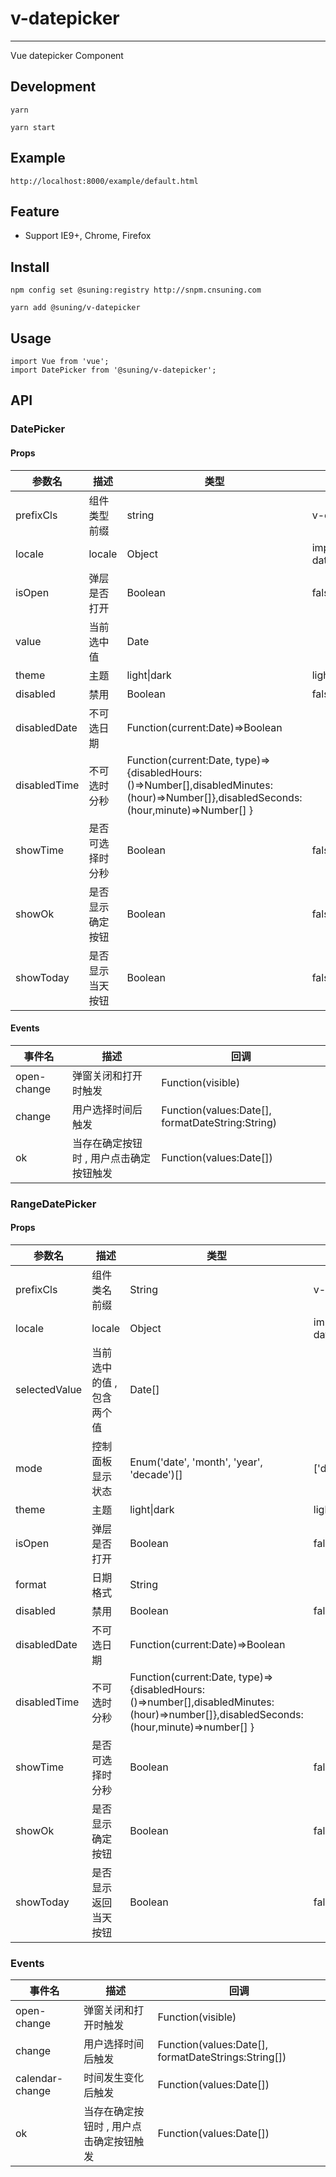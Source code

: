 # v-datepicker

---

Vue datepicker Component

## Development

```
yarn

yarn start
```

## Example

```
http://localhost:8000/example/default.html
```

## Feature

* Support IE9+, Chrome, Firefox

## Install

```
npm config set @suning:registry http://snpm.cnsuning.com

yarn add @suning/v-datepicker
```

## Usage

```
import Vue from 'vue';
import DatePicker from '@suning/v-datepicker';
```

## API

### DatePicker

#### Props

| 参数名       | 描述             | 类型                                                                                                                                  | 默认                                       |
| ------------ | ---------------- | ------------------------------------------------------------------------------------------------------------------------------------- | ------------------------------------------ |
| prefixCls    | 组件类型前缀     | string                                                                                                                                | v-calendar                                 |
| locale       | locale           | Object                                                                                                                                | import from 'v-datepicker/es/locale/en_US' |
| isOpen       | 弹层是否打开     | Boolean                                                                                                                               | false                                      |
| value        | 当前选中值       | Date                                                                                                                                  |                                            |
| theme        | 主题             | light\|dark                                                                                                                           | light                                      |
| disabled     | 禁用             | Boolean                                                                                                                               | false                                      |
| disabledDate | 不可选日期       | Function(current:Date)=>Boolean                                                                                                       |                                            |
| disabledTime | 不可选时分秒     | Function(current:Date, type)=>{disabledHours:()=>Number[],disabledMinutes:(hour)=>Number[]},disabledSeconds:(hour,minute)=>Number[] } |                                            |
| showTime     | 是否可选择时分秒 | Boolean                                                                                                                               | false                                      |
| showOk       | 是否显示确定按钮 | Boolean                                                                                                                               | false                                      |
| showToday    | 是否显示当天按钮 | Boolean                                                                                                                               | false                                      |

#### Events

| 事件名      | 描述                                    | 回调                                             |
| ----------- | --------------------------------------- | ------------------------------------------------ |
| open-change | 弹窗关闭和打开时触发                    | Function(visible)                                |
| change      | 用户选择时间后触发                      | Function(values:Date[], formatDateString:String) |
| ok          | 当存在确定按钮时 , 用户点击确定按钮触发 | Function(values:Date[])                          |

### RangeDatePicker

#### Props

| 参数名        | 描述                      | 类型                                                                                                                                  | 默认                                |
| ------------- | ------------------------- | ------------------------------------------------------------------------------------------------------------------------------------- | ----------------------------------- |
| prefixCls     | 组件类名前缀              | String                                                                                                                                | v-calendar                          |
| locale        | locale                    | Object                                                                                                                                | import from 'v-datepicker/es/en_us' |
| selectedValue | 当前选中的值 , 包含两个值 | Date[]                                                                                                                                |                                     |
| mode          | 控制面板显示状态          | Enum('date', 'month', 'year', 'decade')[]                                                                                             | ['date','date']                     |
| theme         | 主题                      | light\|dark                                                                                                                           | light                               |
| isOpen        | 弹层是否打开              | Boolean                                                                                                                               | false                               |
| format        | 日期格式                  | String                                                                                                                                |                                     |
| disabled      | 禁用                      | Boolean                                                                                                                               | false                               |
| disabledDate  | 不可选日期                | Function(current:Date)=>Boolean                                                                                                       |                                     |
| disabledTime  | 不可选时分秒              | Function(current:Date, type)=>{disabledHours:()=>number[],disabledMinutes:(hour)=>number[]},disabledSeconds:(hour,minute)=>number[] } |                                     |
| showTime      | 是否可选择时分秒          | Boolean                                                                                                                               | false                               |
| showOk        | 是否显示确定按钮          | Boolean                                                                                                                               | false                               |
| showToday     | 是否显示返回当天按钮      | Boolean                                                                                                                               | false                               |

### Events

| 事件名          | 描述                                    | 回调                                                |
| --------------- | --------------------------------------- | --------------------------------------------------- |
| open-change     | 弹窗关闭和打开时触发                    | Function(visible)                                   |
| change          | 用户选择时间后触发                      | Function(values:Date[], formatDateStrings:String[]) |
| calendar-change | 时间发生变化后触发                      | Function(values:Date[])                             |
| ok              | 当存在确定按钮时 , 用户点击确定按钮触发 | Function(values:Date[])                             |
